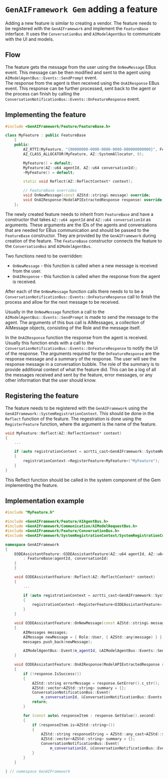 # `GenAIFramework Gem` adding a feature
Adding a new feature is similar to creating a vendor. The feature needs to be registered with the `GenAIFramework` and implement the `FeatureBase` interface. It uses the `ConversationBus` and `AIModelAgentBus` to communicate with the UI and models.

## Flow
The feature gets the message from the user using the `OnNewMessage` EBus event. This message can be then modified and sent to the agent using `AIModelAgentBus::Events::SendPrompt` event.  
The response from the agent is then received using the `OnAIResponse` EBus event. This response can be further processed, sent back to the agent or the process can finish by calling
the `ConversationNotificationBus::Events::OnFeatureResponse` event.

## Implementing the feature
```cpp
#include <GenAIFramework/Feature/FeatureBase.h>

class MyFeature : public FeatureBase
    {
    public:
        AZ_RTTI(MyFeature, "{00000000-0000-0000-0000-000000000000}", FeatureBase);
        AZ_CLASS_ALLOCATOR(MyFeature, AZ::SystemAllocator, 0);

        MyFeature() = default;
        MyFeature(AZ::u64 agentId, AZ::u64 conversationId);
        ~MyFeature() = default;

        static void Reflect(AZ::ReflectContext* context);

        // FeatureBase overrides
        void OnNewMessage(const AZStd::string& message) override;
        void OnAIResponse(ModelAPIExtractedResponse response) override;
    };
```
The newly created feature needs to inherit from `FeatureBase` and have a constructor that takes `AZ::u64 agentId` and `AZ::u64 conversationId` as arguments. These arguments 
are the IDs of the agents and conversations that are needed for EBus communication and should be passed to the `FeatureBase` constructor. They are provided by the `GenAIFramework` during creation of the feature. The `FeatureBase` constructor connects the feature to the `ConversationBus` and `AIModelAgentBus`.

Two functions need to be overridden:
- `OnNewMessage` - this function is called when a new message is received from the user.
- `OnAIResponse` - this function is called when the response from the agent is received.

After each of the `OnNewMessage` function calls there needs to to be a `ConversationNotificationBus::Events::OnFeatureResponse` call to finish the process and allow for the next message to be received.

Usually in the `OnNewMessage` function a call to the `AIModelAgentBus::Events::SendPrompt` is made to send the message to the agent. The arguments of this bus call is AIMessages, a collection of AIMessage objects, consisting of the Role and the message itself.  

In the `OnAIResponse` function the response from the agent is received. Usually this function ends with a call to the `ConversationNotificationBus::Events::OnFeatureResponse` to notify the UI of the response. The arguments required for the `OnFeatureResponse` are the response message and a summary of the response. The user will see the response message in a conversation bubble. The role of the summary is to provide additional context of what the feature did. This can be a log of all the messages received and sent by the feature, error messages, or any other information that the user should know.

## Registering the feature
The feature needs to be registered with the `GenAIFramework` using the `GenAIFramework::SystemRegistrationContext`. This should be done in the `Reflect` function of the feature.
The regestration is done using the `RegisterFeature` function, where the argument is the name of the feature.
```cpp
void MyFeature::Reflect(AZ::ReflectContext* context)
{
    ...

    if (auto registrationContext = azrtti_cast<GenAIFramework::SystemRegistrationContext*>(context))
    {
        registrationContext->RegisterFeature<MyFeature>("MyFeature");
    }
}
```
This Reflect function should be called in the system component of the Gem implementing the feature.

## Implementation example
```cpp
#include "MyFeature.h"

#include <GenAIFramework/Feature/AIAgentBus.h>
#include <GenAIFramework/Communication/AIModelRequestBus.h>
#include <GenAIFramework/Feature/ConversationBus.h>
#include <GenAIFramework/SystemRegistrationContext/SystemRegistrationContext.h>

namespace GenAIFramework
{
    O3DEAssistantFeature::O3DEAssistantFeature(AZ::u64 agentId, AZ::u64 conversationId)
        : FeatureBase(agentId, conversationId)
    {
    }

    void O3DEAssistantFeature::Reflect(AZ::ReflectContext* context)
    {
        ...

        if (auto registrationContext = azrtti_cast<GenAIFramework::SystemRegistrationContext*>(context))
        {
            registrationContext->RegisterFeature<O3DEAssistantFeature>("O3DE Assistant");
        }
    }

    void O3DEAssistantFeature::OnNewMessage(const AZStd::string& message)
    {
        AIMessages messages;
        AIMessage newMessage = { Role::User, { AZStd::any(message) } };
        messages.push_back(newMessage);

        AIModelAgentBus::Event(m_agentId, &AIModelAgentBus::Events::SendPrompt, messages);
    }

    void O3DEAssistantFeature::OnAIResponse(ModelAPIExtractedResponse response)
    {
        if (!response.IsSuccess())
        {
            AZStd::string errorMessage = response.GetError().c_str();
            AZStd::vector<AZStd::string> summary = {};
            ConversationNotificationBus::Event(
                m_conversationId, &ConversationNotificationBus::Events::OnFeatureResponse, errorMessage, summary);
            return;
        }

        for (const auto& responseItem : response.GetValue().second)
        {
            if (responseItem.is<AZStd::string>())
            {
                AZStd::string responseString = AZStd::any_cast<AZStd::string>(responseItem);
                AZStd::vector<AZStd::string> summary = {};
                ConversationNotificationBus::Event(
                    m_conversationId, &ConversationNotificationBus::Events::OnFeatureResponse, responseString, summary);
            }
        }
    }

} // namespace GenAIFramework
```
